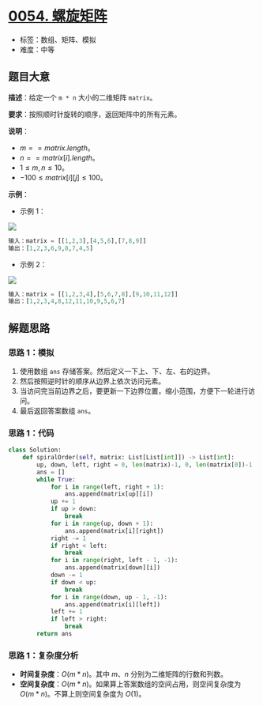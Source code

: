 # [0054. 螺旋矩阵](https://leetcode.cn/problems/spiral-matrix/)

- 标签：数组、矩阵、模拟
- 难度：中等

## 题目大意

**描述**：给定一个 `m * n` 大小的二维矩阵 `matrix`。

**要求**：按照顺时针旋转的顺序，返回矩阵中的所有元素。

**说明**：

- $m == matrix.length$。
- $n == matrix[i].length$。
- $1 \le m, n \le 10$。
- $-100 \le matrix[i][j] \le 100$。

**示例**：

- 示例 1：

![](https://assets.leetcode.com/uploads/2020/11/13/spiral1.jpg)

```Python
输入：matrix = [[1,2,3],[4,5,6],[7,8,9]]
输出：[1,2,3,6,9,8,7,4,5]
```

- 示例 2：

![](https://assets.leetcode.com/uploads/2020/11/13/spiral.jpg)

```Python
输入：matrix = [[1,2,3,4],[5,6,7,8],[9,10,11,12]]
输出：[1,2,3,4,8,12,11,10,9,5,6,7]
```

## 解题思路

### 思路 1：模拟

1. 使用数组 `ans` 存储答案。然后定义一下上、下、左、右的边界。
2. 然后按照逆时针的顺序从边界上依次访问元素。
3. 当访问完当前边界之后，要更新一下边界位置，缩小范围，方便下一轮进行访问。
4. 最后返回答案数组 `ans`。

### 思路 1：代码

```Python
class Solution:
    def spiralOrder(self, matrix: List[List[int]]) -> List[int]:
        up, down, left, right = 0, len(matrix)-1, 0, len(matrix[0])-1
        ans = []
        while True:
            for i in range(left, right + 1):
                ans.append(matrix[up][i])
            up += 1
            if up > down:
                break
            for i in range(up, down + 1):
                ans.append(matrix[i][right])
            right -= 1
            if right < left:
                break
            for i in range(right, left - 1, -1):
                ans.append(matrix[down][i])
            down -= 1
            if down < up:
                break
            for i in range(down, up - 1, -1):
                ans.append(matrix[i][left])
            left += 1
            if left > right:
                break
        return ans
```

### 思路 1：复杂度分析

- **时间复杂度**：$O(m * n)$。其中 $m$、$n$ 分别为二维矩阵的行数和列数。
- **空间复杂度**：$O(m * n)$。如果算上答案数组的空间占用，则空间复杂度为 $O(m * n)$。不算上则空间复杂度为 $O(1)$。

